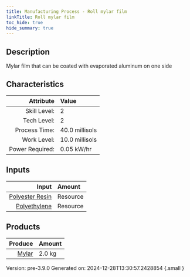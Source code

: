 ```yaml
---
title: Manufacturing Process - Roll mylar film
linkTitle: Roll mylar film
toc_hide: true
hide_summary: true
---
```


## Description
&#10;&#9;&#9; Mylar film that can be coated with evaporated aluminum on one side&#10;&#9;&#9;

## Characteristics

| Attribute      | Value |
|--------:|:------|
|Skill Level:|2|
|Tech Level:|2|
|Process Time:|40.0 millisols|
|Work Level:|10.0 millisols|
|Power Required:|0.05 kW/hr|

## Inputs

| Input      | Amount |
|--------:|:------|
|[Polyester Resin](/docs/definitions/resource/polyester-resin)|Resource|1.0 kg|
|[Polyethylene](/docs/definitions/resource/polyethylene)|Resource|1.0 kg|

## Products


| Produce      | Amount |
|--------:|:------|
|[Mylar](/docs/definitions/resource/mylar)|2.0 kg|


Version: pre-3.9.0 Generated on: 2024-12-28T13:30:57.2428854
{.small }

